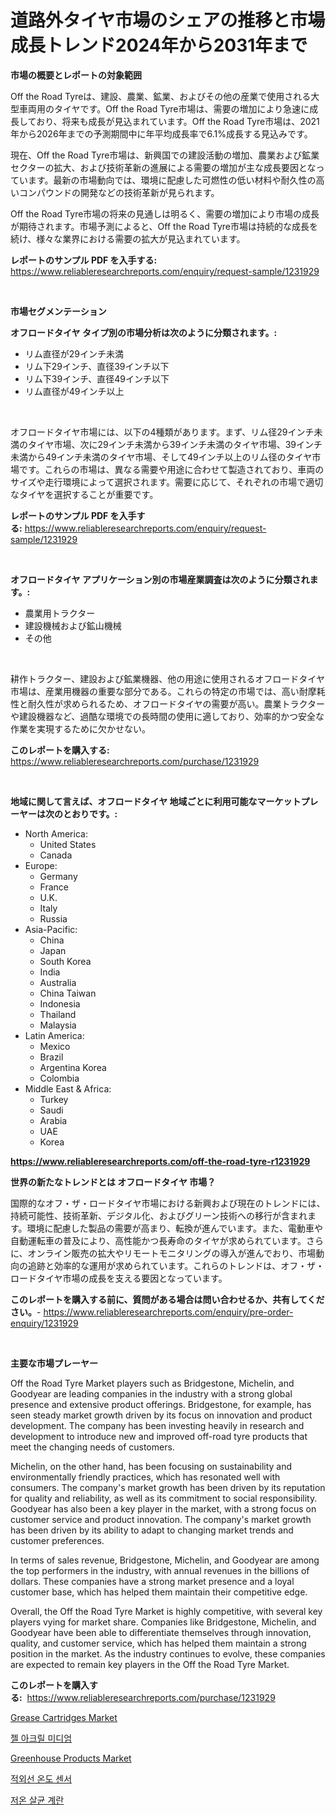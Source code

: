 <p><h1>道路外タイヤ市場のシェアの推移と市場成長トレンド2024年から2031年まで</h1></p><p><strong>市場の概要とレポートの対象範囲</strong></p>
<p><p>Off the Road Tyreは、建設、農業、鉱業、およびその他の産業で使用される大型車両用のタイヤです。Off the Road Tyre市場は、需要の増加により急速に成長しており、将来も成長が見込まれています。Off the Road Tyre市場は、2021年から2026年までの予測期間中に年平均成長率で6.1%成長する見込みです。</p><p>現在、Off the Road Tyre市場は、新興国での建設活動の増加、農業および鉱業セクターの拡大、および技術革新の進展による需要の増加が主な成長要因となっています。最新の市場動向では、環境に配慮した可燃性の低い材料や耐久性の高いコンパウンドの開発などの技術革新が見られます。</p><p>Off the Road Tyre市場の将来の見通しは明るく、需要の増加により市場の成長が期待されます。市場予測によると、Off the Road Tyre市場は持続的な成長を続け、様々な業界における需要の拡大が見込まれています。</p></p>
<p><strong>レポートのサンプル PDF を入手する:</strong> <a href="https://www.reliableresearchreports.com/enquiry/request-sample/1231929">https://www.reliableresearchreports.com/enquiry/request-sample/1231929</a></p>
<p>&nbsp;</p>
<p><strong>市場セグメンテーション</strong></p>
<p><strong>オフロードタイヤ タイプ別の市場分析は次のように分類されます。:</strong></p>
<p><ul><li>リム直径が29インチ未満</li><li>リム下29インチ、直径39インチ以下</li><li>リム下39インチ、直径49インチ以下</li><li>リム直径が49インチ以上</li></ul></p>
<p>&nbsp;</p>
<p><p>オフロードタイヤ市場には、以下の4種類があります。まず、リム径29インチ未満のタイヤ市場、次に29インチ未満から39インチ未満のタイヤ市場、39インチ未満から49インチ未満のタイヤ市場、そして49インチ以上のリム径のタイヤ市場です。これらの市場は、異なる需要や用途に合わせて製造されており、車両のサイズや走行環境によって選択されます。需要に応じて、それぞれの市場で適切なタイヤを選択することが重要です。</p></p>
<p><strong>レポートのサンプル PDF を入手する:</strong>&nbsp;<a href="https://www.reliableresearchreports.com/enquiry/request-sample/1231929">https://www.reliableresearchreports.com/enquiry/request-sample/1231929</a></p>
<p>&nbsp;</p>
<p><strong> オフロードタイヤ アプリケーション別の市場産業調査は次のように分類されます。:</strong></p>
<p><ul><li>農業用トラクター</li><li>建設機械および鉱山機械</li><li>その他</li></ul></p>
<p>&nbsp;</p>
<p><p>耕作トラクター、建設および鉱業機器、他の用途に使用されるオフロードタイヤ市場は、産業用機器の重要な部分である。これらの特定の市場では、高い耐摩耗性と耐久性が求められるため、オフロードタイヤの需要が高い。農業トラクターや建設機器など、過酷な環境での長時間の使用に適しており、効率的かつ安全な作業を実現するために欠かせない。</p></p>
<p><strong>このレポートを購入する:</strong>&nbsp; <a href="https://www.reliableresearchreports.com/purchase/1231929">https://www.reliableresearchreports.com/purchase/1231929</a></p>
<p>&nbsp;</p>
<p><strong>地域に関して言えば、オフロードタイヤ 地域ごとに利用可能なマーケットプレーヤーは次のとおりです。:</strong></p>
<p><ul>
    <li>
        North America:
        <ul>
            <li>United States</li>
            <li>Canada</li>
        </ul>
    </li>
    <li>
        Europe:
        <ul>
            <li>Germany</li>
            <li>France</li>
            <li>U.K.</li>
            <li>Italy</li>
            <li>Russia</li>
        </ul>
    </li>
    <li>
        Asia-Pacific:
        <ul>
            <li>China</li>
            <li>Japan</li>
            <li>South Korea</li>
            <li>India</li>
            <li>Australia</li>
            <li>China Taiwan</li>
            <li>Indonesia</li>
            <li>Thailand</li>
            <li>Malaysia</li>
        </ul>
    </li>
    <li>
        Latin America:
        <ul>
            <li>Mexico</li>
            <li>Brazil</li>
            <li>Argentina Korea</li>
            <li>Colombia</li>
        </ul>
    </li>
    <li>
        Middle East & Africa:
        <ul>
            <li>Turkey</li>
            <li>Saudi</li>
            <li>Arabia</li>
            <li>UAE</li>
            <li>Korea</li>
        </ul>
    </li>
    </ul></p>
<p><strong><a href="https://www.reliableresearchreports.com/off-the-road-tyre-r1231929">https://www.reliableresearchreports.com/off-the-road-tyre-r1231929</a></strong>&nbsp;</p>
<p><strong>世界の新たなトレンドとは オフロードタイヤ 市場？</strong></p>
<p><p>国際的なオフ・ザ・ロードタイヤ市場における新興および現在のトレンドには、持続可能性、技術革新、デジタル化、およびグリーン技術への移行が含まれます。環境に配慮した製品の需要が高まり、転換が進んでいます。また、電動車や自動運転車の普及により、高性能かつ長寿命のタイヤが求められています。さらに、オンライン販売の拡大やリモートモニタリングの導入が進んでおり、市場動向の追跡と効率的な運用が求められています。これらのトレンドは、オフ・ザ・ロードタイヤ市場の成長を支える要因となっています。</p></p>
<p><strong>このレポートを購入する前に、質問がある場合は問い合わせるか、共有してください。</strong>- <a href="https://www.reliableresearchreports.com/enquiry/pre-order-enquiry/1231929">https://www.reliableresearchreports.com/enquiry/pre-order-enquiry/1231929</a></p>
<p>&nbsp;</p>
<p><strong>主要な市場プレーヤー</strong></p>
<p><p>Off the Road Tyre Market players such as Bridgestone, Michelin, and Goodyear are leading companies in the industry with a strong global presence and extensive product offerings. Bridgestone, for example, has seen steady market growth driven by its focus on innovation and product development. The company has been investing heavily in research and development to introduce new and improved off-road tyre products that meet the changing needs of customers.</p><p>Michelin, on the other hand, has been focusing on sustainability and environmentally friendly practices, which has resonated well with consumers. The company's market growth has been driven by its reputation for quality and reliability, as well as its commitment to social responsibility. Goodyear has also been a key player in the market, with a strong focus on customer service and product innovation. The company's market growth has been driven by its ability to adapt to changing market trends and customer preferences.</p><p>In terms of sales revenue, Bridgestone, Michelin, and Goodyear are among the top performers in the industry, with annual revenues in the billions of dollars. These companies have a strong market presence and a loyal customer base, which has helped them maintain their competitive edge.</p><p>Overall, the Off the Road Tyre Market is highly competitive, with several key players vying for market share. Companies like Bridgestone, Michelin, and Goodyear have been able to differentiate themselves through innovation, quality, and customer service, which has helped them maintain a strong position in the market. As the industry continues to evolve, these companies are expected to remain key players in the Off the Road Tyre Market.</p></p>
<p><strong>このレポートを購入する:</strong>&nbsp;&nbsp;<a href="https://www.reliableresearchreports.com/purchase/1231929">https://www.reliableresearchreports.com/purchase/1231929</a></p>
<p><p><a href="https://issuu.com/reportprime-2/docs/grease-cartridges-market-size-2030.pptx">Grease Cartridges Market</a></p><p><a href="https://medium.com/@felipegrrady654556/%EC%A0%A4-%EC%95%84%ED%81%AC%EB%A6%B4-%EB%AF%B8%EB%94%94%EC%97%84-%EC%8B%9C%EC%9E%A5-%EC%A0%84%EB%A7%9D-%EC%82%B0%EC%97%85-%EA%B0%9C%EC%9A%94-%EB%B0%8F-%EC%98%88%EC%B8%A1-2024%EB%85%84%EB%B6%80%ED%84%B0-2031%EB%85%84%EA%B9%8C%EC%A7%80-e97c5e721ef0">젤 아크릴 미디엄</a></p><p><a href="https://issuu.com/reportprime-2/docs/greenhouse-products-market-size-2030.pptx">Greenhouse Products Market</a></p><p><a href="https://github.com/novabrown3/Market-Research-Report-List-1/blob/main/788270959073.md">적외선 온도 센서</a></p><p><a href="https://github.com/Tristiarton768456/Market-Research-Report-List-1/blob/main/615166759072.md">저온 살균 계란</a></p></p>